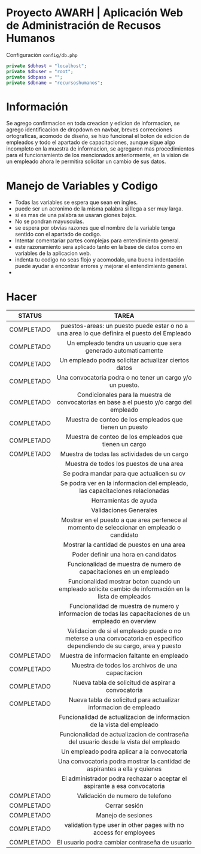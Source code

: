 # Proyecto AWARH | Aplicación Web de Administración de Recusos Humanos


Configuración `config/db.php`
```php
private $dbhost = "localhost";
private $dbuser = "root";
private $dbpass = "";
private $dbname = "recursoshumanos";
````


# Información
Se agrego confirmacion en toda creacion y edicion de informacion, se agrego identificacion de dropdown en navbar, breves correcciones ortograficas, acomodo de diseño, se hizo funcional el boton de edicion de empleados y todo el apartado de capacitaciones, aunque sigue algo incompleto en la muestra de informacion, se agregaron mas procedimientos para el funcionamiento de los mencionados anteriormente, en la vision de un empleado ahora le permitira solicitar un cambio de sus datos.


# Manejo de Variables y Codigo
- Todas las variables se espera que sean en ingles.
- puede ser un acronimo de la misma palabra si llega a ser muy larga.
- si es mas de una palabra se usaran giones bajos.
- No se pondran mayusculas.
- se espera por obvias razones que el nombre de la variable tenga sentido con el apartado de codigo.
- Intentar comentariar partes complejas para entendimiento general.
- este razonamiento sera aplicado tanto en la base de datos como en variables de la aplicacion web.
- indenta tu codigo no seas flojo y acomodalo, una buena indentación puede ayudar a encontrar errores y mejorar el entendimiento general.
- 



# Hacer
| STATUS | TAREA | 
| :---: | :---: |
|COMPLETADO| puestos-areas: un puesto puede estar o no a una area lo que definira el puesto del Empleado | 
|COMPLETADO| Un empleado tendra un usuario que sera generado automaticamente |
|COMPLETADO| Un empleado podra solicitar actualizar ciertos datos |
|COMPLETADO| Una convocatoria podra o no tener un cargo y/o un puesto. |
|COMPLETADO| Condicionales para la muestra de convocatorias en base a el puesto y/o cargo del empleado |
|COMPLETADO| Muestra de conteo de los empleados que tienen un puesto | 
|COMPLETADO| Muestra de conteo de los empleados que tienen un cargo |
|COMPLETADO| Muestra de todas las actividades de un cargo |
| | Muestra de todos los puestos de una area | 
| | Se podra mandar para que actualicen su cv |
| | Se podra ver en la informacion del empleado, las capacitaciones relacionadas |
| | Herramientas de ayuda |
| | Validaciones Generales |
| | Mostrar en el puesto a que area pertenece al momento de seleccionar en empleado o candidato |
| | Mostrar la cantidad de puestos en una area |
| | Poder definir una hora en candidatos |
| | Funcionalidad de muestra de numero de capacitaciones en un empleado|
| | Funcionalidad mostrar boton cuando un empleado solicite cambio de información en la lista de empleados |
| | Funcionalidad de muestra de numero y informacion de todas las capacitaciones de un empleado en overview |
| | Validacion de si el empleado puede o no meterse a una convocatoria en especifico dependiendo de su cargo, area y puesto |
|COMPLETADO| Muestra de informacion faltante en empleado |
|COMPLETADO| Muestra de todos los archivos de una capacitacion  |
|COMPLETADO| Nueva tabla de solicitud de aspirar a convocatoria |
|COMPLETADO| Nueva tabla de solicitud para actualizar informacion de empleado |
| | Funcionalidad de actualizacion de informacion de la vista del empleado |
| | Funcionalidad de actualizacion de contraseña del usuario desde la vista del empleado |
| | Un empleado podra aplicar a la convocatoria |
| | Una convocatoria podra mostrar la cantidad de aspirantes a ella y quienes |
| | El administrador podra rechazar o aceptar el aspirante a esa convocatoria |
|COMPLETADO| Validación de numero de telefono |
|COMPLETADO| Cerrar sesión |
|COMPLETADO| Manejo de sesiones |
|COMPLETADO| validation type user in other pages with no access for employees |
|COMPLETADO| El usuario podra cambiar contraseña de usuario |
